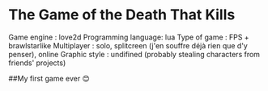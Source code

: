# The Game of the Death That Kills

Game engine : love2d
Programming language: lua
Type of game : FPS + brawlstarlike
Multiplayer : solo, splitcreen (j'en souffre déjà rien que d'y penser), online
Graphic style : undifined (probably stealing characters from friends' projects)

##My first game ever 😊
